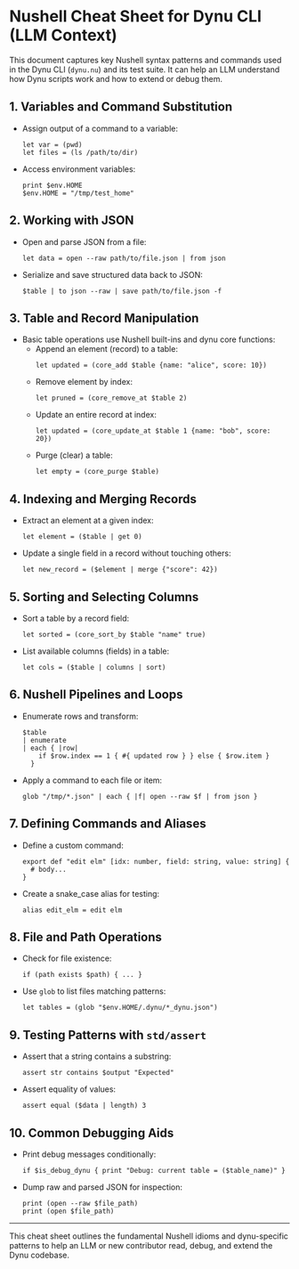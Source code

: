 # Nushell Cheat Sheet for Dynu CLI (LLM Context)

This document captures key Nushell syntax patterns and commands used in the Dynu CLI (`dynu.nu`) and its test suite. It can help an LLM understand how Dynu scripts work and how to extend or debug them.

## 1. Variables and Command Substitution
- Assign output of a command to a variable:
  ```nu
  let var = (pwd)
  let files = (ls /path/to/dir)
  ```
- Access environment variables:
  ```nu
  print $env.HOME
  $env.HOME = "/tmp/test_home"
  ```

## 2. Working with JSON
- Open and parse JSON from a file:
  ```nu
  let data = open --raw path/to/file.json | from json
  ```
- Serialize and save structured data back to JSON:
  ```nu
  $table | to json --raw | save path/to/file.json -f
  ```

## 3. Table and Record Manipulation
- Basic table operations use Nushell built-ins and dynu core functions:
  - Append an element (record) to a table:
    ```nu
    let updated = (core_add $table {name: "alice", score: 10})
    ```
  - Remove element by index:
    ```nu
    let pruned = (core_remove_at $table 2)
    ```
  - Update an entire record at index:
    ```nu
    let updated = (core_update_at $table 1 {name: "bob", score: 20})
    ```
  - Purge (clear) a table:
    ```nu
    let empty = (core_purge $table)
    ```

## 4. Indexing and Merging Records
- Extract an element at a given index:
  ```nu
  let element = ($table | get 0)
  ```
- Update a single field in a record without touching others:
  ```nu
  let new_record = ($element | merge {"score": 42})
  ```

## 5. Sorting and Selecting Columns
- Sort a table by a record field:
  ```nu
  let sorted = (core_sort_by $table "name" true)
  ```
- List available columns (fields) in a table:
  ```nu
  let cols = ($table | columns | sort)
  ```

## 6. Nushell Pipelines and Loops
- Enumerate rows and transform:
  ```nu
  $table
  | enumerate
  | each { |row|
      if $row.index == 1 { #{ updated row } } else { $row.item }
    }
  ```
- Apply a command to each file or item:
  ```nu
  glob "/tmp/*.json" | each { |f| open --raw $f | from json }
  ```

## 7. Defining Commands and Aliases
- Define a custom command:
  ```nu
  export def "edit elm" [idx: number, field: string, value: string] {
    # body...
  }
  ```
- Create a snake_case alias for testing:
  ```nu
  alias edit_elm = edit elm
  ```

## 8. File and Path Operations
- Check for file existence:
  ```nu
  if (path exists $path) { ... }
  ```
- Use `glob` to list files matching patterns:
  ```nu
  let tables = (glob "$env.HOME/.dynu/*_dynu.json")
  ```

## 9. Testing Patterns with `std/assert`
- Assert that a string contains a substring:
  ```nu
  assert str contains $output "Expected"
  ```
- Assert equality of values:
  ```nu
  assert equal ($data | length) 3
  ```

## 10. Common Debugging Aids
- Print debug messages conditionally:
  ```nu
  if $is_debug_dynu { print "Debug: current table = ($table_name)" }
  ```
- Dump raw and parsed JSON for inspection:
  ```nu
  print (open --raw $file_path)
  print (open $file_path)
  ```

---
This cheat sheet outlines the fundamental Nushell idioms and dynu-specific patterns to help an LLM or new contributor read, debug, and extend the Dynu codebase.